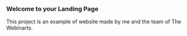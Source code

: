 ### Welcome to your Landing Page

This project is an example of website made by me and the team of The Webinarts.
